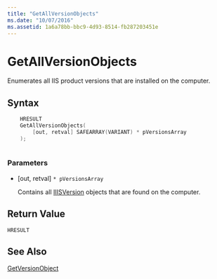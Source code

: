 ```yaml
---
title: "GetAllVersionObjects"
ms.date: "10/07/2016"
ms.assetid: 1a6a78bb-bbc9-4d93-8514-fb287203451e
---
```

# GetAllVersionObjects
Enumerates all IIS product versions that are installed on the computer.  
  
## Syntax  
  
```cpp  
    HRESULT  
    GetAllVersionObjects(  
        [out, retval] SAFEARRAY(VARIANT) * pVersionsArray  
    );  
  
```  
  
### Parameters  
  
- [out, retval] `* pVersionsArray`  
  
     Contains all [IIISVersion](../../extensions/express-api-reference/iiisversion.md) objects that are found on the computer.  
  
## Return Value  
 `HRESULT`  
  
## See Also  
 [GetVersionObject](../../extensions/express-api-reference/getversionobject.md)
